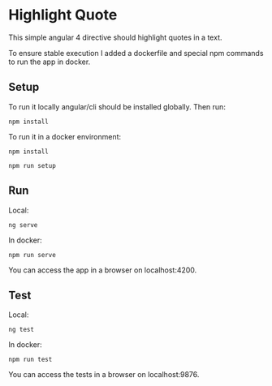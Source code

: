 # Highlight Quote

This simple angular 4 directive should highlight quotes in a text.

To ensure stable execution I added a dockerfile and special npm commands to run the app in docker.

## Setup

To run it locally angular/cli should be installed globally. Then run:

`npm install`

To run it in a docker environment:

`npm install`

`npm run setup`

## Run

Local:

`ng serve`

In docker:

`npm run serve`

You can access the app in a browser on localhost:4200.

## Test

Local:

`ng test`

In docker:

`npm run test`

You can access the tests in a browser on localhost:9876.